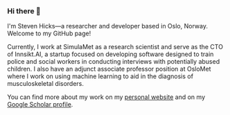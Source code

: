 ### Hi there 👋

I'm Steven Hicks—a researcher and developer based in Oslo, Norway. Welcome to my GitHub page!

Currently, I work at SimulaMet as a research scientist and serve as the CTO of Innsikt.AI, a startup focused on developing software designed to train police and social workers in conducting interviews with potentially abused children. I also have an adjunct associate professor position at OsloMet where I work on using machine learning to aid in the diagnosis of musculoskeletal disorders.

You can find more about my work on my [personal website](https://stevenhicks.xyz/) and on my [Google Scholar profile](https://scholar.google.com/citations?user=2fVVFSwAAAAJ&hl=en).
